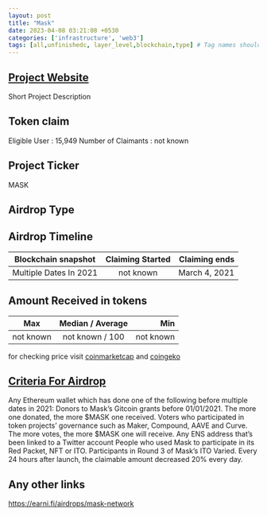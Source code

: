 ```yaml
---
layout: post
title: "Mask"
date: 2023-04-08 03:21:08 +0530
categories: ['infrastructure', 'web3']
tags: [all,unfinishedc, layer_level,blockchain,type] # Tag names should always be lowercase
---
```




## [Project Website](https://mask.io/)

 Short Project Description

## Token claim

Eligible User : 15,949
Number of Claimants : not known

## Project Ticker

MASK

## Airdrop Type

## Airdrop Timeline

| Blockchain snapshot     | Claiming Started           | Claiming ends    |
| ----------------------- |:--------------------------:| ----------------:|
| Multiple Dates In 2021  |        not known           |  March 4, 2021   |

## Amount Received in tokens  

| Max        |    Median / Average  |       Min    |
| ---------- |:--------------------:| ------------:|
| not known  |     not known / 100  |  not known   |

for checking price visit [coinmarketcap](https://coinmarketcap.com/currencies/) and [coingeko](https://www.coingecko.com/en/coins/)

## [Criteria For Airdrop](link)

Any Ethereum wallet which has done one of the following before multiple dates in 2021:
Donors to Mask’s Gitcoin grants before 01/01/2021. The more one donated, the more $MASK one received.
Voters who participated in token projects’ governance such as Maker, Compound, AAVE and Curve. The more votes, the more $MASK one will receive.
Any ENS address that’s been linked to a Twitter account
People who used Mask to participate in its Red Packet, NFT or ITO.
Participants in Round 3 of Mask’s ITO
Varied. Every 24 hours after launch, the claimable amount decreased 20% every day.

## Any other links

<https://earni.fi/airdrops/mask-network>
